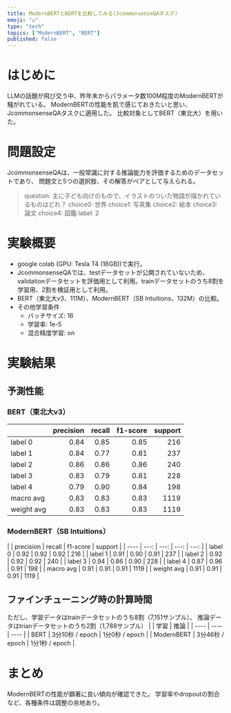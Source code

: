 ```yaml
---
title: ModernBERTとBERTを比較してみる(JcommonsenseQAタスク)
emoji: "⚖️"
type: "tech"
topics: ["ModernBERT", "BERT"]
published: false
---
```


# はじめに
LLMの話題が飛び交う中、昨年末からパラメータ数100M程度のModernBERTが騒がれている。
ModernBERTの性能を肌で感じておきたいと思い、JcommonsenseQAタスクに適用した。
比較対象としてBERT（東北大）を用いた。

# 問題設定
JcommonsenseQAは、一般常識に対する推論能力を評価するためのデータセットであり、
問題文と5つの選択肢、その解答がペアとして与えられる。

> question: 主に子ども向けのもので、イラストのついた物語が描かれているものはどれ？
> choice0: 世界
> choice1: 写真集
> choice2: 絵本
> choice3: 論文
> choice4: 図鑑
> label: 2

# 実験概要
- google colab (GPU: Tesla T4 (16GB))で実行。
- JcommonsenseQAでは、testデータセットが公開されていないため、validationデータセットを評価用として利用。trainデータセットのうち8割を学習用、2割を検証用として利用。
- BERT（東北大v3、111M）、ModernBERT（SB Intuitions、132M）の比較。
- その他学習条件
    - バッチサイズ: 16
    - 学習率: 1e-5
    - 混合精度学習: on

# 実験結果
## 予測性能
### BERT（東北大v3）
|  | precision | recall | f1-score | support |
| ---- | ---: | ---: | ---: | ---: |
| label 0 | 0.84 | 0.85 | 0.85 | 216 |
| label 1 | 0.84 | 0.77 | 0.81 | 237 |
| label 2 | 0.86 | 0.86 | 0.86 | 240 |
| label 3 | 0.83 | 0.79 | 0.81 | 228 |
| label 4 | 0.79 | 0.90 | 0.84 | 198 |
| macro avg | 0.83 | 0.83 | 0.83 | 1119 |
| weight avg | 0.83 | 0.83 | 0.83 | 1119 |

### ModernBERT（SB Intuitions）
|  | precision | recall | 
f1-score | support |
| ---- | ---: | ---: | ---: | ---: |
| label 0 | 0.92 | 0.92 | 0.92 | 216 |
| label 1 | 0.91 | 0.90 | 0.91 | 237 |
| label 2 | 0.92 | 0.92 | 0.92 | 240 |
| label 3 | 0.94 | 0.86 | 0.90 | 228 |
| label 4 | 0.87 | 0.96 | 0.91 | 198 |
| macro avg | 0.91 | 0.91 | 0.91 | 1119 |
| weight avg | 0.91 | 0.91 | 0.91 | 1119 |

## ファインチューニング時の計算時間
ただし、学習データはtrainデータセットのうち8割（7,151サンプル）、
推論データはtrianデータセットのうち2割（1,788サンプル）
|  | 学習 | 推論 |
| ---- | ---- | ---- |
| BERT | 3分10秒 / epoch | 1分0秒 / epoch |
| ModernBERT | 3分46秒 / epoch | 1分1秒 / epoch |

# まとめ
ModernBERTの性能が顕著に良い傾向が確認できた。
学習率やdropoutの割合など、各種条件は調整の余地あり。

